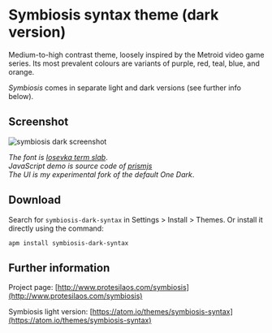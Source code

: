# Symbiosis syntax theme (dark version)

Medium-to-high contrast theme, loosely inspired by the Metroid video game series. Its most prevalent colours are variants of purple, red, teal, blue, and orange.

*Symbiosis* comes in separate light and dark versions (see further info below).

## Screenshot

![symbiosis dark screenshot](https://raw.githubusercontent.com/protesilaos/prot16/master/symbiosis/img/symbiosis_dark_sample.png)

*The font is [Iosevka term slab](https://github.com/be5invis/Iosevka)*.  
*JavaScript demo is source code of [prismjs](http://prismjs.com/)*  
*The UI is my experimental fork of the default One Dark*.

## Download

Search for `symbiosis-dark-syntax` in Settings > Install > Themes. Or install it directly using the command:

```shell
apm install symbiosis-dark-syntax
```

## Further information

Project page: [http://www.protesilaos.com/symbiosis](http://www.protesilaos.com/symbiosis)

Symbiosis light version: [https://atom.io/themes/symbiosis-syntax](https://atom.io/themes/symbiosis-syntax)
